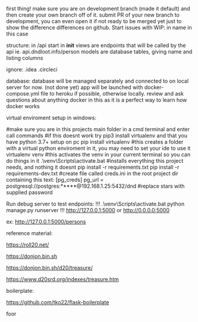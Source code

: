 first thing! make sure you are on development branch (made it default) and then create your own branch off of it.
submit PR of your new branch to development, you can even open it if not ready to be merged yet just to show the difference differences on github. 
Start issues with WIP: in name in this case

structure:
in /api
start in __init__
views are endpoints that will be called by the api ie. api.dndloot.info/person
models are database tables, giving name and listing columns

ignore:
.idea
.circleci

database:
database will be managed separately and connected to on local server for now. (not done yet)
app will be launched with docker-compose.yml file to heroku if possible, otherwise locally.
review and ask questions about anything docker in this as it is a perfect way to learn how docker works

virtual enviroment setup in windows:

#make sure you are in this projects main folder in a cmd terminal and enter call commands
#if this doesnt work try pip3 install virtualenv and that you have python 3.7+ setup on pc
pip install virtualenv
#this creates a folder with a virtual python enviroment in it, you may need to set your ide to use it
virtualenv venv
#this activates the venv in your current terminal so you can do things in it
.\venv\Scripts\activate.bat
#installs everything this project needs, and nothing it doesnt
pip install -r requirements.txt
pip install -r requirements-dev.txt
#create file called creds.ini in the root project dir containing this text:
[pg_creds]
pg_url = postgresql://postgres:*****@192.168.1.25:5432/dnd
#replace stars with supplied password

Run debug server to test endpoints:
!!!
.\venv\Scripts\activate.bat
python manage.py runserver
!!!
http://127.0.0.1:5000
or
http://0.0.0.0:5000

ex:
http://127.0.0.1:5000/persons

reference material:

https://roll20.net/ 

https://donjon.bin.sh 

https://donjon.bin.sh/d20/treasure/ 

https://www.d20srd.org/indexes/treasure.htm

boilerplate:

https://github.com/tko22/flask-boilerplate

foor
